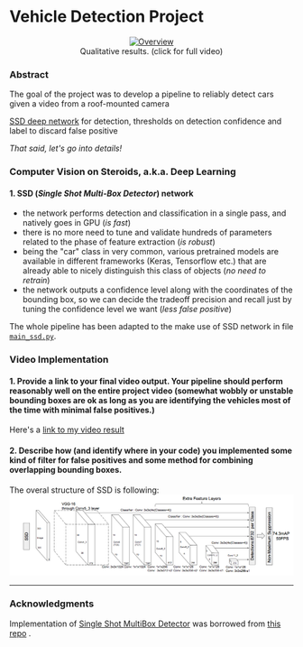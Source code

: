 # Vehicle Detection Project

[//]: # (Image References)

[image0]: ./img/ssd.png "Pipeline"

<p align="center">
 <a href="https://youtu.be/JlFFbvWWsHg"><img src="./output_video/project_video.gif" alt="Overview" width="50%" height="50%"></a>
 <br>Qualitative results. (click for full video)
</p>


### Abstract

The goal of the project was to develop a pipeline to reliably detect cars given a video from a roof-mounted camera

 [SSD deep network](https://arxiv.org/pdf/1512.02325.pdf) for detection, thresholds on detection confidence and label to discard false positive 
 
*That said, let's go into details!*

### Computer Vision on Steroids, a.k.a. Deep Learning

#### 1. SSD (*Single Shot Multi-Box Detector*) network

 - the network performs detection and classification in a single pass, and natively goes in GPU (*is fast*)
 - there is no more need to tune and validate hundreds of parameters related to the phase of feature extraction (*is robust*)
 - being the "car" class in very common, various pretrained models are available in different frameworks (Keras, Tensorflow etc.) that are already able to nicely distinguish this class of objects (*no need to retrain*)
 - the network outputs a confidence level along with the coordinates of the bounding box, so we can decide the tradeoff precision and recall just by tuning the confidence level we want (*less false positive*) 
 
The whole pipeline has been adapted to the make use of SSD network in file [`main_ssd.py`](main_ssd.py).

### Video Implementation

#### 1. Provide a link to your final video output.  Your pipeline should perform reasonably well on the entire project video (somewhat wobbly or unstable bounding boxes are ok as long as you are identifying the vehicles most of the time with minimal false positives.)
Here's a [link to my video result](https://youtu.be/JlFFbvWWsHg)


#### 2. Describe how (and identify where in your code) you implemented some kind of filter for false positives and some method for combining overlapping bounding boxes.

The overal structure of SSD is following:
![alt text][image0]


---


### Acknowledgments

Implementation of [Single Shot MultiBox Detector](https://arxiv.org/pdf/1512.02325.pdf) was borrowed from [this repo](https://github.com/rykov8/ssd_keras) .
